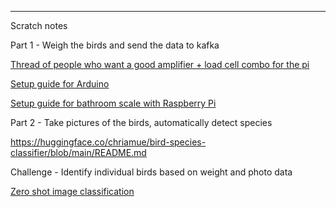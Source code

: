 
---

Scratch notes

Part 1 - Weigh the birds and send the data to kafka

[Thread of people who want a good amplifier + load cell combo for the pi](https://forums.raspberrypi.com/viewtopic.php?t=43026&sid=581a9872c7ddb2ef01f6064ea9f3a076&start=25)

[Setup guide for Arduino](https://randomnerdtutorials.com/arduino-load-cell-hx711/)

[Setup guide for bathroom scale with Raspberry Pi](https://tutorials-raspberrypi.com/digital-raspberry-pi-scale-weight-sensor-hx711/)



Part 2 - Take pictures of the birds, automatically detect species

https://huggingface.co/chriamue/bird-species-classifier/blob/main/README.md

Challenge - Identify individual birds based on weight and photo data

[Zero shot image classification](https://docs.voxel51.com/tutorials/zero_shot_classification.html#Evaluating-Zero-Shot-Image-Classification-Predictions-with-FiftyOne)